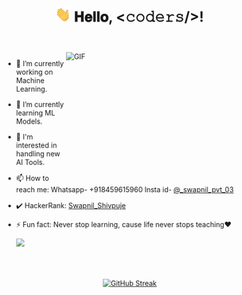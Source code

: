 <h1 align="center">
  <img src="Hi.gif" width="30px">
  𝐇𝐞𝐥𝐥𝐨, &lt;𝚌𝚘𝚍𝚎𝚛𝚜/&gt;!
</h1>

<br/>
<br/>
<img align="right" height="250" width="380" alt="GIF" src="https://camo.githubusercontent.com/86a3b6db470f1a0429f7355c08d1edabf3d2c804/68747470733a2f2f6d69726f2e6d656469756d2e636f6d2f6d61782f313336302f312a495247486d69477361313673746564517649615a66772e676966"/>

- 🔭 I’m currently working on Machine Learning.
- 🌱 I’m currently learning ML Models.
- 💬 I'm interested in handling new AI Tools.
- 📫 How to reach me: Whatsapp- +918459615960 Insta id- [@_swapnil_pvt_03](https://www.instagram.com/_swapnil_pvt_03/)
- ✔️ HackerRank: [Swapnil_Shivpuje](https://www.hackerrank.com/swapnilshivpuje)                   
- ⚡ Fun fact: Never stop learning, cause life never stops teaching❤

    ![](https://komarev.com/ghpvc/?username=iamswapnil22&color=brightgreen)

<br/>
<div align="center">

<br/>

[![GitHub Streak](https://streak-stats.demolab.com/?user=iamswapnil22)](https://git.io/streak-stats)

<br/>
</div>



